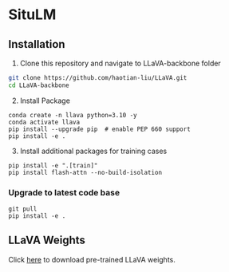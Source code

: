 # SituLM
## Installation
1. Clone this repository and navigate to LLaVA-backbone folder
```bash
git clone https://github.com/haotian-liu/LLaVA.git
cd LLaVA-backbone
```

2. Install Package
```Shell
conda create -n llava python=3.10 -y
conda activate llava
pip install --upgrade pip  # enable PEP 660 support
pip install -e .
```

3. Install additional packages for training cases
```
pip install -e ".[train]"
pip install flash-attn --no-build-isolation
```

### Upgrade to latest code base

```Shell
git pull
pip install -e .
```

## LLaVA Weights
Click [here]([https://github.com/haotian-liu/LLaVA/blob/main/docs/MODEL_ZOO.md](https://huggingface.co/liuhaotian/llava-v1.5-7b)) to download pre-trained LLaVA weights. 

